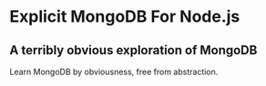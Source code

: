 # Explicit MongoDB For Node.js
## A terribly obvious exploration of MongoDB

Learn MongoDB by obviousness, free from abstraction.

